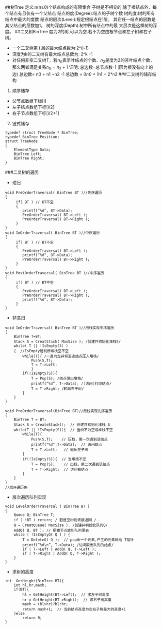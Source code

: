 ﻿##树Tree
定义:n(n≥0)个结点构成的有限集合
子树是不相交的,除了根结点外，每个结点有且仅有一个父结点
结点的度(Degree):结点的子树个数
树的度:树的所有结点中最大的度数
结点的层次(Level):规定根结点在1层， 其它任一结点的层数是其父结点的层数加1。
树的深度(Depth):树中所有结点中的最 大层次是这棵树的深度。
##二叉树BinTree
度为2的树,可以为空.若不为空由根节点和左子树和右子树。
* 一个二叉树第 i 层的最大结点数为:2^(i-1)
* 深度为k的二叉树有最大结点总数为: 2^k -1
* 对任何非空二叉树T，若$n_0$表示叶结点的个数、$n_2$是度为2的非叶结点个数，那么两者满足关系$n_0 = n_2 +1$
证明: 总边数=总节点数-1 (因为根没有向上的边)
总边数= n0 + n1 +n2 -1
总边数 = 0*n0 + 1*n1 + 2*n2 
###二叉树的储存结构

1. 顺序储存
* 父节点数组下标[i]
* 左子结点数组下标[i/2]
* 右子节点数组下标[i/2+1]

2. 链式储存

```
typedef struct TreeNode * BinTree; 
typedef BinTree Position;
struct TreeNode
{
    ElementType Data; 
    BinTree Left; 
    BinTree Right;
}
```
###二叉树的遍历
* 递归

```
void PreOrderTraversal( BinTree BT )//先序遍历
{
     if( BT ) // BT不空
     {
        printf(“%d”, BT->Data);
        PreOrderTraversal( BT->Left );
        PreOrderTraversal( BT->Right );
     }
}
void InOrderTraversal( BinTree BT )//中序遍历
{
     if( BT ) // BT不空
     {
        PreOrderTraversal( BT->Left );
        printf(“%d”, BT->Data);
        PreOrderTraversal( BT->Right );
     }
}
void PostOrderTraversal( BinTree BT )//中序遍历
{
     if( BT ) // BT不空
     {
        PreOrderTraversal( BT->Left );
        PreOrderTraversal( BT->Right );
        printf(“%d”, BT->Data);
     }
}
```
* 非递归

```
void InOrderTraversal( BinTree BT )//用栈实现中序遍历
{  
    BinTree T=BT;
    Stack S = CreatStack( MaxSize ); /创建并初始化堆栈S/ 
    while( T || !IsEmpty(S) )
    {  //IsEmpty是判断堆栈空不空
        while(T){ /一直向左并将沿途结点压入堆栈/ 
            Push(S,T);
            T = T->Left; 
            }
        if(!IsEmpty(S)){
            T = Pop(S); /结点弹出堆栈/
            printf(“%d”, T->Data); /(访问)打印结点/ 
            T = T->Right; /转向右子树/
        } 
    }
}

void PreOrderTraversal(BinTree BT)//用栈实现先序遍历
{
	BinTree T = BT;
	Stack S = CreateStack();  // 创建并初始化堆栈 S
	while(T || !IsEmpty(S)){  // 当树不为空或堆栈不空 
		while(T){     
			Push(S,T);    // 压栈，第一次遇到该结点 
			printf("%d",T->Data);  // 访问结点
			T = T->Left;   // 遍历左子树 
		}
		if(!IsEmpty(S)){  // 当堆栈不空 
			T = Pop(S);    // 出栈，第二次遇到该结点 
			T = T->Right;  // 访问右结点 
		}
	} 
} 
//后序遍历略
```
* 层次遍历队列实现

```
void LevelOrderTraversal ( BinTree BT )
{
    Queue Q; BinTree T;
    if ( !BT ) return; / 若是空树则直接返回 / 
    Q = CreatQueue( MaxSize ); /创建并初始化队列Q/ 
    AddQ( Q, BT ); // 把根节点放到队列里去
    while ( !IsEmptyQ( Q ) ) {
        T = DeleteQ( Q );  // pop出一个元素,产生的元素赋给 T指针
        printf(“%d\n”, T->Data); /访问取出队列的结点/ 
        if ( T->Left ) AddQ( Q, T->Left );
        if ( T->Right ) AddQ( Q, T->Right );
    } 
}
```
* 求树的高度

```
int  GetHeight(BinTree BT){
	int hl,hr,maxh;
	if(BT){
		hl = GetHeight(BT->Left);  // 求左子树高度 
		hr = GetHeight(BT->Right);  // 求右子树高度 
		maxh = (hl>hr)?hl:hr;
		return maxh+1;  // 当前结点高度为左右子树最大的高度+1 
	}else
		return 0;
} 
```

